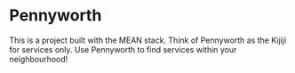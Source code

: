 # Pennyworth

This is a project built with the MEAN stack. Think of Pennyworth as the Kijiji for services only. 
Use Pennyworth to find services within your neighbourhood!
